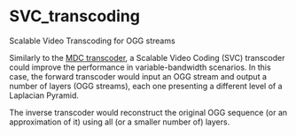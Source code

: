 # SVC_transcoding
Scalable Video Transcoding for OGG streams

Similarly to the [MDC transcoder](https://github.com/P2PSP/MDC_transcoding), a Scalable Video Coding (SVC) transcoder could improve the performance in variable-bandwidth scenarios. In this case, the forward transcoder would input an OGG stream and output a number of layers (OGG streams), each one presenting a different level of a Laplacian Pyramid.

The inverse transcoder would reconstruct the original OGG sequence (or an approximation of it) using all (or a smaller number of) layers.
